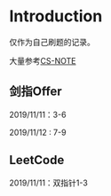 # Introduction

仅作为自己刷题的记录。

大量参考[CS-NOTE]( https://cyc2018.github.io/CS-Notes/#/ )

## 剑指Offer

2019/11/11：3-6

2019/11/12 :  7-9

## LeetCode

2019/11/11：双指针1-3

